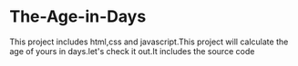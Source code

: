 # The-Age-in-Days
This project includes html,css and javascript.This project will calculate the age of yours in days.let's check it out.It includes the source code 
